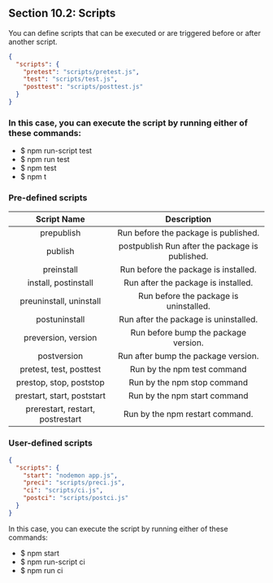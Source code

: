 ## Section 10.2: Scripts

You can define scripts that can be executed or are triggered before or after another script.
```json
{
  "scripts": {
    "pretest": "scripts/pretest.js",
    "test": "scripts/test.js",
    "posttest": "scripts/posttest.js"
  }
}
```

### In this case, you can execute the script by running either of these commands:

- $ npm run-script test
- $ npm run test
- $ npm test
- $ npm t

### Pre-defined scripts

| Script Name | Description |
|:-----------:|:-----------:|
| prepublish | Run before the package is published. |
| publish | postpublish Run after the package is published. |
| preinstall | Run before the package is installed. |
| install, postinstall | Run after the package is installed. |
| preuninstall, uninstall | Run before the package is uninstalled. |
| postuninstall | Run after the package is uninstalled. |
| preversion, version | Run before bump the package version. |
| postversion | Run after bump the package version. |
| pretest, test, posttest | Run by the npm test command |
| prestop, stop, poststop | Run by the npm stop command |
| prestart, start, poststart | Run by the npm start command |
| prerestart, restart, postrestart | Run by the npm restart command. | 

### User-defined scripts

```json
{
  "scripts": {
    "start": "nodemon app.js",
    "preci": "scripts/preci.js",
    "ci": "scripts/ci.js",
    "postci": "scripts/postci.js"
  }
}
```
In this case, you can execute the script by running either of these commands:

- $ npm start
- $ npm run-script ci
- $ npm run ci